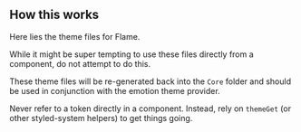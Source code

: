 ## How this works

Here lies the theme files for Flame.

While it might be super tempting to use these files directly from a component, do not attempt to do this.

These theme files will be re-generated back into the `Core` folder and should be used in conjunction with the emotion theme provider.

Never refer to a token directly in a component. Instead, rely on `themeGet` (or other styled-system helpers) to get things going.
